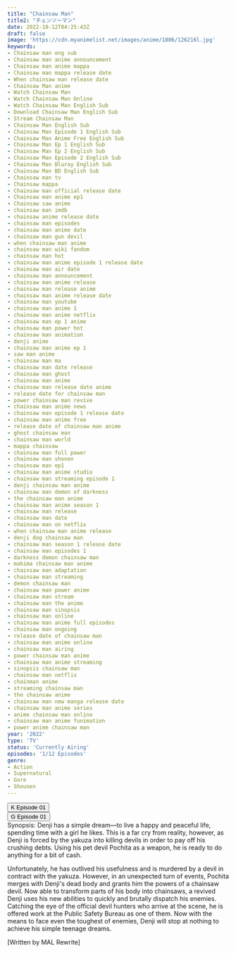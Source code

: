 ```yaml
---
title: "Chainsaw Man"
title2: "チェンソーマン"
date: 2022-10-12T04:25:43Z
draft: false
image: 'https://cdn.myanimelist.net/images/anime/1806/126216l.jpg'
keywords:
- Chainsaw man eng sub
- Chainsaw man anime announcement
- Chainsaw man anime mappa
- Chainsaw man mappa release date
- When chainsaw man release date
- Chainsaw Man anime
- Watch Chainsaw Man
- Watch Chainsaw Man Online
- Watch Chainsaw Man English Sub
- Download Chainsaw Man English Sub
- Stream Chainsaw Man
- Chainsaw Man English Sub
- Chainsaw Man Episode 1 English Sub
- Chainsaw Man Anime Free English Sub
- Chainsaw Man Ep 1 English Sub
- Chainsaw Man Ep 2 English Sub
- Chainsaw Man Episode 2 English Sub
- Chainsaw Man Bluray English Sub
- Chainsaw Man BD English Sub
- Chainsaw man tv
- Chainsaw mappa
- Chainsaw man official release date
- Chainsaw man anime ep1
- Chainsaw saw anime
- chainsaw man imdb
- chainsaw anime release date
- chainsaw man episodes
- chainsaw man anime date
- chainsaw man gun devil
- when chainsaw man anime
- chainsaw man wiki fandom
- chainsaw man hot
- chainsaw man anime episode 1 release date
- chainsaw man air date
- chainsaw man announcement
- chainsaw man anime release
- chainsaw man release anime
- chainsaw man anime release date
- chainsaw man youtube
- chainsaw man anime 1
- chainsaw man anime netflix
- chainsaw man ep 1 anime
- chainsaw man power hot
- chainsaw man animation
- denji anime
- chainsaw man anime ep 1
- saw man anime
- chainsaw man ma
- chainsaw man date release
- chainsaw man ghost
- chainsaw man anime
- chainsaw man release date anime
- release date for chainsaw man
- power chainsaw man revive
- chainsaw man anime news
- chainsaw man episode 1 release date
- chainsaw man anime free
- release date of chainsaw man anime
- ghost chainsaw man
- chainsaw man world
- mappa chainsaw
- chainsaw man full power
- chainsaw man shonen
- chainsaw man ep1
- chainsaw man anime studio
- chainsaw man streaming episode 1
- denji chainsaw man anime
- chainsaw man demon of darkness
- the chainsaw man anime
- chainsaw man anime season 1
- chainsaw man release
- chainsaw man date
- chainsaw man on netflix
- when chainsaw man anime release
- denji dog chainsaw man
- chainsaw man season 1 release date
- chainsaw man episodes 1
- darkness demon chainsaw man
- makima chainsaw man anime
- chainsaw man adaptation
- chainsaw man streaming
- demon chainsaw man
- chainsaw man power anime
- chainsaw man stream
- chainsaw man the anime
- chainsaw man sinopsis
- chainsaw man online
- chainsaw man anime full episodes
- chainsaw man ongoing
- release date of chainsaw man
- chainsaw man anime online
- chainsaw man airing
- power chainsaw man anime
- chainsaw man anime streaming
- sinopsis chainsaw man
- chainsaw man netflix
- chainman anime
- streaming chainsaw man
- the chainsaw anime
- chainsaw man new manga release date
- chainsaw man anime series
- anime chainsaw man online
- chainsaw man anime funimation
- power anime chainsaw man
year: '2022'
type: 'TV'
status: 'Currently Airing'
episodes: '1/12 Episodes'
genre:
- Action
- Supernatural
- Gore
- Shounen
---
```


<div class="d-g gg-10">
<div class="d-g gg-5 gtc-r ai-c">
<button onclick="window.open('?kwf=anime/ChainsawMan/Chainsaw Man - 01','_blank')">K Episode 01</button>
</div>
<div class="d-g gg-5 gtc-r ai-c">
<button onclick="window.open('?gog=chainsaw-man-episode-1','_blank')">G Episode 01</button>
</div>
</div>
<div class="bc-1 p-5 d-g gg-5">Synopsis: Denji has a simple dream—to live a happy and peaceful life, spending time with a girl he likes. This is a far cry from reality, however, as Denji is forced by the yakuza into killing devils in order to pay off his crushing debts. Using his pet devil Pochita as a weapon, he is ready to do anything for a bit of cash.

Unfortunately, he has outlived his usefulness and is murdered by a devil in contract with the yakuza. However, in an unexpected turn of events, Pochita merges with Denji's dead body and grants him the powers of a chainsaw devil. Now able to transform parts of his body into chainsaws, a revived Denji uses his new abilities to quickly and brutally dispatch his enemies. Catching the eye of the official devil hunters who arrive at the scene, he is offered work at the Public Safety Bureau as one of them. Now with the means to face even the toughest of enemies, Denji will stop at nothing to achieve his simple teenage dreams.

[Written by MAL Rewrite]
</div>